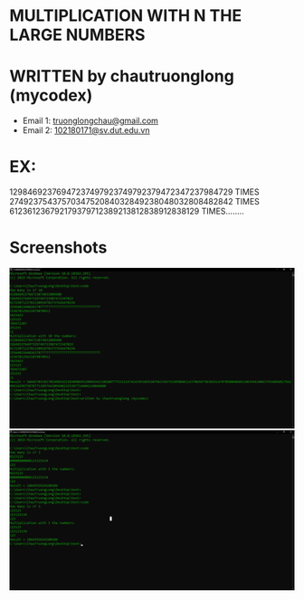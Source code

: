 # MULTIPLICATION WITH N THE LARGE NUMBERS

# WRITTEN by chautruonglong (mycodex)

* Email 1: truonglongchau@gmail.com
* Email 2: 102180171@sv.dut.edu.vn

# EX:
12984692376947237497923749792379472347237984729
TIMES
2749237543757034752084032849238048032808482842
TIMES
612361236792179379712389213812838912838129
TIMES........

# Screenshots
  
![alt text](screenshots/test1.png)
![alt text](screenshots/test2.png)

